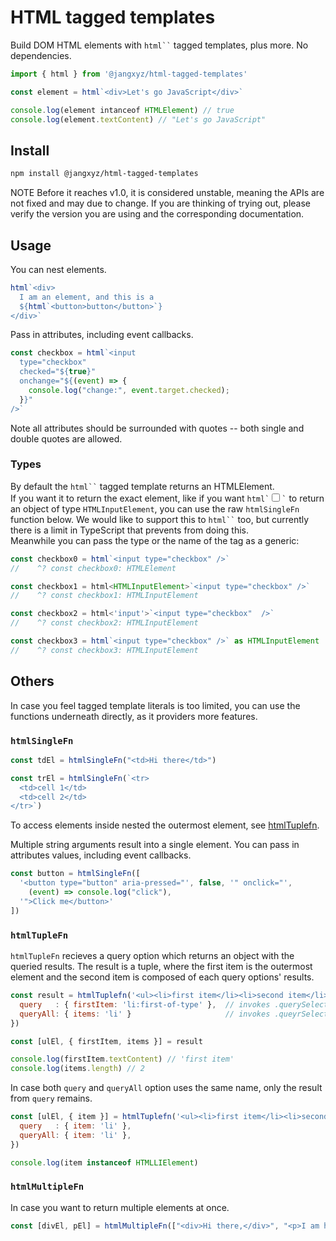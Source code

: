 # HTML tagged templates

Build DOM HTML elements with <code>html\`\`</code> tagged templates, plus more. No dependencies.

```javascript
import { html } from '@jangxyz/html-tagged-templates'

const element = html`<div>Let's go JavaScript</div>`

console.log(element intanceof HTMLElement) // true
console.log(element.textContent) // "Let's go JavaScript"
```

## Install

```bash
npm install @jangxyz/html-tagged-templates
```

NOTE Before it reaches v1.0, it is considered unstable, meaning the APIs are not fixed and may due to change. If you are thinking of trying out, please verify the version you are using and the corresponding documentation.

## Usage

You can nest elements.

```javascript
html`<div>
  I am an element, and this is a 
  ${html`<button>button</button>`}
</div>`
```

Pass in attributes, including event callbacks.

```javascript
const checkbox = html`<input 
  type="checkbox" 
  checked="${true}" 
  onchange="${(event) => {
    console.log("change:", event.target.checked);
  }}"
/>`
```

Note all attributes should be surrounded with quotes -- both single and double quotes are allowed.

### Types

By default the <code>html\`\`</code> tagged template returns an HTMLElement.  
If you want it to return the exact element, like if you want <code>html\`<input type="checkbox" />\`</code> to return an object of type `HTMLInputElement`, you can use the raw `htmlSingleFn` function below.
We would like to support this to <code>html\`\`</code> too, but currently there is a limit in TypeScript that prevents from doing this.  
Meanwhile you can pass the type or the name of the tag as a generic:


```typescript
const checkbox0 = html`<input type="checkbox" />`                      // HTMLElement by default
//    ^? const checkbox0: HTMLElement

const checkbox1 = html<HTMLInputElement>`<input type="checkbox" />`    // pass generic type, or
//    ^? const checkbox1: HTMLInputElement

const checkbox2 = html<'input'>`<input type="checkbox"  />`            // pass the name of the tag
//    ^? const checkbox2: HTMLInputElement

const checkbox3 = html`<input type="checkbox" />` as HTMLInputElement  // use type assertion
//    ^? const checkbox3: HTMLInputElement
```


## Others

In case you feel tagged template literals is too limited, you can use the functions underneath directly, as it providers more features.

### `htmlSingleFn`

```javascript
const tdEl = htmlSingleFn("<td>Hi there</td>")
```

```javascript
const trEl = htmlSingleFn(`<tr>
  <td>cell 1</td>
  <td>cell 2</td>
</tr>`)
```

To access elements inside nested the outermost element, see [htmlTuplefn](#user-content-htmltuplefn).

Multiple string arguments result into a single element. You can pass in attributes values, including event callbacks.

```javascript
const button = htmlSingleFn([
  '<button type="button" aria-pressed="', false, '" onclick="',
    (event) => console.log("click"),
  '">Click me</button>' 
])
```

### `htmlTupleFn`

`htmlTupleFn` recieves a query option which returns an object with the queried results. The result is a tuple, where the first item is the outermost element and the second item is composed of each query options' results.

```javascript
const result = htmlTuplefn('<ul><li>first item</li><li>second item</li><ul>', {
  query   : { firstItem: 'li:first-of-type' },  // invokes .querySelector()
  queryAll: { items: 'li' }                     // invokes .queyrSelectorAll()
})

const [ulEl, { firstItem, items }] = result

console.log(firstItem.textContent) // 'first item'
console.log(items.length) // 2
```

In case both `query` and `queryAll` option uses the same name, only the result from `query` remains.

```javascript
const [ulEl, { item }] = htmlTuplefn('<ul><li>first item</li><li>second item</li><ul>', {
  query   : { item: 'li' },
  queryAll: { item: 'li' },
})

console.log(item instanceof HTMLLIElement)
```


### `htmlMultipleFn`

In case you want to return multiple elements at once.

```javascript
const [divEl, pEl] = htmlMultipleFn(["<div>Hi there,</div>", "<p>I am here</p>"])
```
